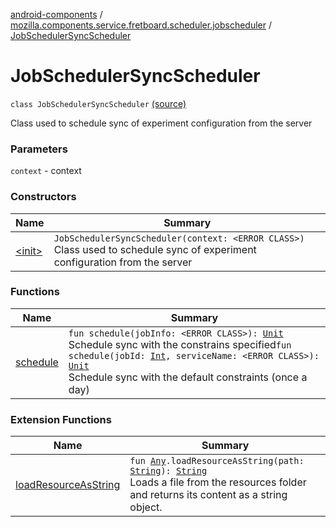 [android-components](../../index.md) / [mozilla.components.service.fretboard.scheduler.jobscheduler](../index.md) / [JobSchedulerSyncScheduler](./index.md)

# JobSchedulerSyncScheduler

`class JobSchedulerSyncScheduler` [(source)](https://github.com/mozilla-mobile/android-components/blob/master/components/service/fretboard/src/main/java/mozilla/components/service/fretboard/scheduler/jobscheduler/JobSchedulerSyncScheduler.kt#L19)

Class used to schedule sync of experiment
configuration from the server

### Parameters

`context` - context

### Constructors

| Name | Summary |
|---|---|
| [&lt;init&gt;](-init-.md) | `JobSchedulerSyncScheduler(context: <ERROR CLASS>)`<br>Class used to schedule sync of experiment configuration from the server |

### Functions

| Name | Summary |
|---|---|
| [schedule](schedule.md) | `fun schedule(jobInfo: <ERROR CLASS>): `[`Unit`](https://kotlinlang.org/api/latest/jvm/stdlib/kotlin/-unit/index.html)<br>Schedule sync with the constrains specified`fun schedule(jobId: `[`Int`](https://kotlinlang.org/api/latest/jvm/stdlib/kotlin/-int/index.html)`, serviceName: <ERROR CLASS>): `[`Unit`](https://kotlinlang.org/api/latest/jvm/stdlib/kotlin/-unit/index.html)<br>Schedule sync with the default constraints (once a day) |

### Extension Functions

| Name | Summary |
|---|---|
| [loadResourceAsString](../../mozilla.components.support.test.file/kotlin.-any/load-resource-as-string.md) | `fun `[`Any`](https://kotlinlang.org/api/latest/jvm/stdlib/kotlin/-any/index.html)`.loadResourceAsString(path: `[`String`](https://kotlinlang.org/api/latest/jvm/stdlib/kotlin/-string/index.html)`): `[`String`](https://kotlinlang.org/api/latest/jvm/stdlib/kotlin/-string/index.html)<br>Loads a file from the resources folder and returns its content as a string object. |

